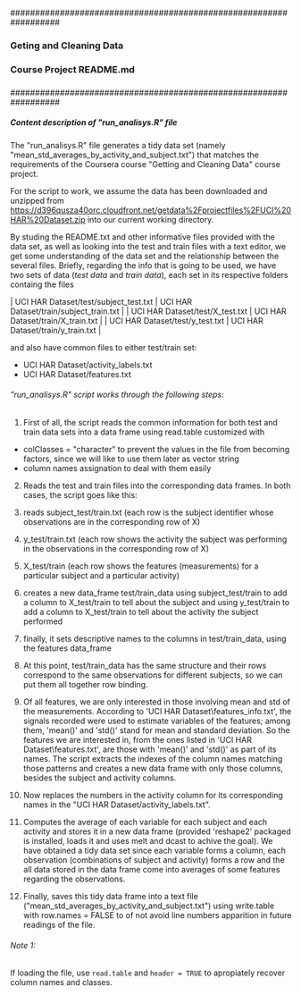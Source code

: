 ##################################################################
###
### Geting and Cleaning Data
###
### Course Project README.md
###
##################################################################

##### Content description of "run_analisys.R" file

The "run_analisys.R" file generates a tidy data set (namely "mean_std_averages_by_activity_and_subject.txt") that matches the requirements of the Coursera course "Getting and Cleaning Data" course project.

For the script to work, we assume the data has been downloaded and unzipped from https://d396qusza40orc.cloudfront.net/getdata%2Fprojectfiles%2FUCI%20HAR%20Dataset.zip into our current working directory.

By studing the README.txt and other informative files provided with the data set, as well as looking into the test and train files with a text editor, we get some understanding of the data set and the relationship between the several files. Briefly, regarding the info that is going to be used, we have two sets of data (_test data_ and _train data_), each set in its respective folders containg the files

| UCI HAR Dataset/test/subject_test.txt | UCI HAR Dataset/train/subject_train.txt |
| UCI HAR Dataset/test/X_test.txt | UCI HAR Dataset/train/X_train.txt |
| UCI HAR Dataset/test/y_test.txt | UCI HAR Dataset/train/y_train.txt |

and also have common files to either test/train set:
- UCI HAR Dataset/activity_labels.txt
- UCI HAR Dataset/features.txt

###### "run_analisys.R" script works through the following steps:

1. First of all, the script reads the common information for both test and train data sets into a data frame using read.table customized with
 - colClasses = "character" to prevent the values in the file from becoming factors, since we will like to use them later as vector string
 - column names assignation to deal with them easily

2. Reads the test and train files into the corresponding data frames. In both cases, the script goes like this:
 1. reads subject_test/train.txt (each row is the subject identifier whose observations are in the corresponding row of X)
 2. y_test/train.txt (each row shows the activity the subject was performing in the observations in the corresponding row of X)
 3. X_test/train (each row shows the features (measurements) for a particular subject and a particular activity)
 4. creates a new data_frame test/train_data using subject_test/train to add a column to X_test/train to tell about the subject and using y_test/train to add a column to X_test/train to tell about the activity the subject performed
 5. finally, it sets descriptive names to the columns in test/train_data, using the features data_frame

3. At this point, test/train_data has the same structure and their rows correspond to the same observations for different subjects, so we can put them all together row binding.

4. Of all features, we are only interested in those involving mean and std of the measurements. According to 'UCI HAR Dataset\features_info.txt', the signals recorded were used to estimate variables of the features; among them, 'mean()' and 'std()' stand for mean and standard deviation. So the features we are interested in, from the ones listed in 'UCI HAR Dataset\features.txt', are those with 'mean()' and 'std()' as part of its names. The script extracts the indexes of the column names matching those patterns and creates a new data frame with only those columns, besides the subject and activity columns.

5. Now replaces the numbers in the activity column for its corresponding names in the "UCI HAR Dataset/activity_labels.txt".

6. Computes the average of each variable for each subject and each activity and stores it in a new data frame (provided 'reshape2' packaged is installed, loads it and uses melt and dcast to achive the goal). We have obtained a tidy data set since each variable forms a column, each observation (combinations of subject and activity) forms a row and the all data stored in the data frame come into averages of some features regarding the observations.

7. Finally, saves this tidy data frame into a text file ("mean_std_averages_by_activity_and_subject.txt") using write.table with row.names = FALSE to of not avoid line numbers apparition in future readings of the file.


###### Note 1:
If loading the file, use `read.table` and `header = TRUE` to apropiately recover column names and classes.














